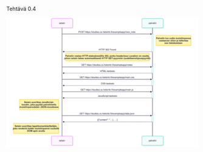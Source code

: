 Tehtävä 0.4

![0.4](https://github.com/erikaylenius/full-stack-palautus/blob/main/osa0/0_4.png "0.4")
